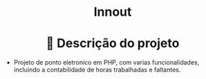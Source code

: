 # <h1 align="center">Innout</h1>



# <h1 align="center">🧾 Descrição do projeto</h1>

 - Projeto de ponto eletronico em PHP, com varias funcionalidades, incluindo a contabilidade de horas trabalhadas e faltantes. 
